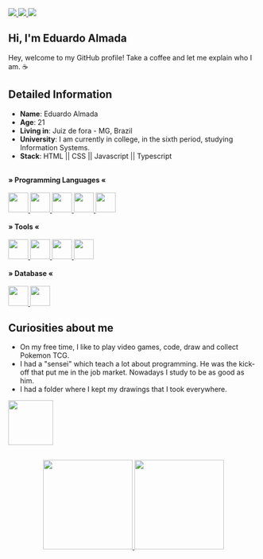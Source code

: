  <div>
    <a target='_blank' href="https://www.linkedin.com/in/eduardo-almada-3a9aa1186/">
        <img src="https://img.shields.io/badge/LinkedIn-0077B5?style=for-the-badge&logo=linkedin&logoColor=white">
    </a>
    <a target='_blank' href="https://dev.to/edualmada_">
        <img src="https://img.shields.io/badge/dev.to-0A0A0A?style=for-the-badge&logo=dev.to&logoColor=white">
    </a>
    <a href = "mailto:edu.almada26@gmail.com"><img src="https://img.shields.io/badge/-Gmail-%23333?style=for-the-badge&logo=gmail&logoColor=white" target="_blank">
    </a>
</div>

## Hi, I'm Eduardo Almada 

Hey, welcome to my GitHub profile! 
Take a coffee and let me explain who I am. ☕

## Detailed Information

* **Name**: Eduardo Almada
* **Age**: 21
* **Living in**: Juiz de fora - MG, Brazil
* **University**: I am currently in college, in the sixth period, studying Information Systems.
* **Stack**: HTML || CSS || Javascript || Typescript

<div style="display: inline_block"><br>
  <b>» Programming Languages «</b>
  <br>
  <br>
  <a href="https://css3.io/" target="_blank">
    <img src="https://cdn.jsdelivr.net/gh/devicons/devicon/icons/css3/css3-original.svg" width="40" height="40"/>
  </a>
   <a href="https://sass.io/" target="_blank">
    <img src="https://cdn.jsdelivr.net/gh/devicons/devicon/icons/sass/sass-original.svg" width="40" height="40"/>
  </a>
   <a href="https://react.io/" target="_blank">
     <img src="https://cdn.jsdelivr.net/gh/devicons/devicon/icons/react/react-original.svg" width="40" height="40"/>
  </a>
   <a href="https://typescript.io/" target="_blank">
    <img src="https://cdn.jsdelivr.net/gh/devicons/devicon/icons/typescript/typescript-original.svg" width="40" height="40"/>
  </a>
    <a href="https://javascript.io/" target="_blank">
    <img src="https://cdn.jsdelivr.net/gh/devicons/devicon/icons/javascript/javascript-original.svg" width="40" height="40"/>
  </a>
</div>

<div style="display: inline_block"><br>
  <b>» Tools «</b>
  <br>
  <br>
  <a href="https://git-scm.com/" target="_blank">
    <img src="https://cdn.jsdelivr.net/gh/devicons/devicon/icons/git/git-original.svg" width="40" height="40"/>
  </a>
  <a href="https://hub.docker.com/" target="_blank">
    <img src="https://cdn.jsdelivr.net/gh/devicons/devicon/icons/docker/docker-original.svg" width="40" height="40"/>
  </a>
 <a>
  <a href="https://confluence.com/" target="_blank">
    <img src="https://cdn.jsdelivr.net/gh/devicons/devicon/icons/confluence/confluence-original.svg" width="40" height="40"/>
 </a>
 <a href="https://jira.com/" target="_blank">
    <img src="https://cdn.jsdelivr.net/gh/devicons/devicon/icons/jira/jira-original.svg" width="40" height="40"/>
 </a>
</div>

<div style="display: inline_block"><br>
  <b>» Database «</b>
  <br>
  <br>
  <a href="https://mysql.com/" target="_blank">
    <img src="https://cdn.jsdelivr.net/gh/devicons/devicon/icons/mysql/mysql-original.svg" width="40" height="40"/>
  </a>
  <a href="https://firebase.com/" target="_blank">
    <img src="https://cdn.jsdelivr.net/gh/devicons/devicon/icons/firebase/firebase-plain.svg" width="40" height="40"/>
  </a>
</div>

## Curiosities about me

* On my free time, I like to play video games, code, draw and collect Pokemon TCG.
* I had a "sensei" which teach a lot about programming. He was the kick-off that put me in the job market. Nowadays I study to be as good as him.
* I had a folder where I kept my drawings that I took everywhere.

<img src="https://media.giphy.com/media/4XXo8A7CIW1lZGgdhm/giphy.gif" width="90" /> 

##

<div align="center">
  <a href="https://github.com/almadaedu">
  <img height="180em" src="https://github-readme-stats.vercel.app/api?username=almadaedu&show_icons=true&theme=vision-friendly-dark&include_all_commits=true&count_private=true"/>
  <img height="180em" src="https://github-readme-stats.vercel.app/api/top-langs/?username=almadaedu&layout=compact&langs_count=7&theme=vision-friendly-dark"/>
</div>




